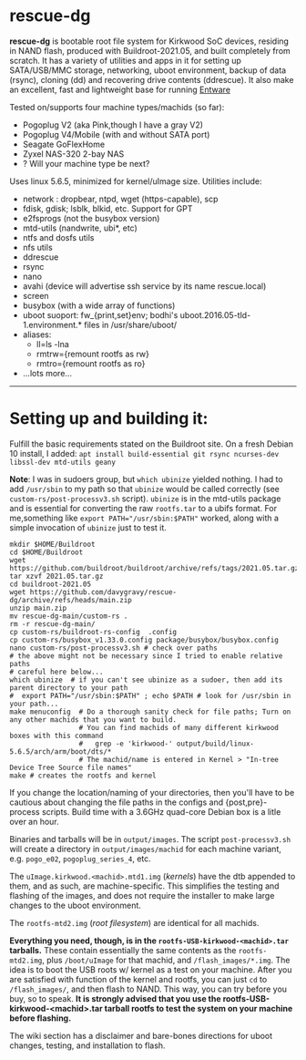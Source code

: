 # rescue-dg

**rescue-dg** is bootable root file system for Kirkwood SoC devices,
residing in NAND flash, produced with Buildroot-2021.05, and built
completely from scratch.  It has a variety of utilities and apps in it for
setting up SATA/USB/MMC storage, networking, uboot environment, backup
of data (rsync), cloning (dd) and recovering drive contents (ddrescue).
It also make an excellent, fast and lightweight base for running [Entware](https://github.com/Entware/Entware/wiki)

Tested on/supports four machine types/machids (so far):
- Pogoplug V2 (aka Pink,though I have a gray V2)
- Pogoplug V4/Mobile (with and without SATA port)
- Seagate GoFlexHome
- Zyxel NAS-320 2-bay NAS
-  ? Will your machine type be next? 

 
Uses linux 5.6.5, minimized for kernel/uImage size.
Utilities include:
 - network : dropbear, ntpd, wget (https-capable), scp
 - fdisk, gdisk; lsblk, blkid, etc. Support for GPT
 - e2fsprogs (not the busybox version)
 - mtd-utils (nandwrite, ubi*, etc)
 - ntfs and dosfs utils
 - nfs utils
 - ddrescue
 - rsync
 - nano
 - avahi (device will advertise ssh service by its name rescue.local)
 - screen
 - busybox (with a wide array of functions)
 - uboot suoport: fw_{print,set}env; bodhi's uboot.2016.05-tld-1.environment.* files in /usr/share/uboot/
 - aliases:
     - ll=ls -lna
     - rmtrw={remount rootfs as rw}
     - rmtro={remount rootfs as ro}
 - ...lots more...

  
---  
# Setting up and building it:

Fulfill the basic requirements stated on the Buildroot site. On a fresh Debian 10 install, I added:
`apt install build-essential git rsync ncurses-dev libssl-dev
mtd-utils geany`



__Note__:  I was in sudoers group, but `which ubinize` yielded nothing.  I had to add `/usr/sbin` to
my path so that `ubinize` would be called correctly (see `custom-rs/post-processv3.sh`
script).  `ubinize` is in the mtd-utils package and is essential for converting the raw `rootfs.tar` to a ubifs format.  For me,something like `export PATH="/usr/sbin:$PATH"` worked, along with a simple invocation of `ubinize` just to test it.




    mkdir $HOME/Buildroot
    cd $HOME/Buildroot
    wget https://github.com/buildroot/buildroot/archive/refs/tags/2021.05.tar.gz
    tar xzvf 2021.05.tar.gz
    cd buildroot-2021.05
    wget https://github.com/davygravy/rescue-dg/archive/refs/heads/main.zip
    unzip main.zip
    mv rescue-dg-main/custom-rs .
    rm -r rescue-dg-main/
    cp custom-rs/buildroot-rs-config  .config        
    cp custom-rs/busybox_v1.33.0.config package/busybox/busybox.config  
    nano custom-rs/post-processv3.sh # check over paths 
    # the above might not be necessary since I tried to enable relative paths
    # careful here below... 
    which ubinize  # if you can't see ubinize as a sudoer, then add its parent directory to your path
    #  export PATH="/usr/sbin:$PATH" ; echo $PATH # look for /usr/sbin in your path...
    make menuconfig  # Do a thorough sanity check for file paths; Turn on any other machids that you want to build.
                     # You can find machids of many different kirkwood boxes with this command
                     #   grep -e 'kirkwood-' output/build/linux-5.6.5/arch/arm/boot/dts/*
                     # The machid/name is entered in Kernel > "In-tree Device Tree Source file names"
    make # creates the rootfs and kernel


If you change the location/naming of your directories, then you'll have to be cautious about changing the file paths in the configs and {post,pre}-process scripts.  Build time with a 3.6GHz quad-core Debian box is a litle over an hour.  

Binaries and tarballs will be in `output/images`. The script `post-processv3.sh` will create a directory in `output/images/machid` for each machine variant, e.g. `pogo_e02`, `pogoplug_series_4`, etc.

The `uImage.kirkwood.<machid>.mtd1.img` (*kernels*) have the dtb appended to them, and as such, are machine-specific.  This simplifies the testing and flashing of the images, and does not require the installer to make large changes to the uboot environment.

The `rootfs-mtd2.img` (*root filesystem*) are identical for all machids.

__Everything you need, though, is in the `rootfs-USB-kirkwood-<machid>.tar` tarballs.__ These contain essentially the same contents as the `rootfs-mtd2.img`, plus `/boot/uImage` for that machid, and `/flash_images/*.img`. The idea is to boot the USB roots w/ kernel as a test on your machine.  After you are satisfied with function of the kernel and rootfs, you can just `cd` to  `/flash_images/`, and then flash to NAND.  This way, you can try before you buy, so to speak.  __It is strongly advised that you use the rootfs-USB-kirkwood-\<machid>.tar tarball rootfs to test the system on your machine before flashing.__   

The wiki section has a disclaimer and bare-bones directions for uboot changes, testing, and installation to flash.
